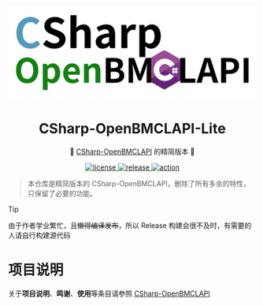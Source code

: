 ﻿<div align="center">

![CSharp-OpenBMCLAPI](./.github/CSharp-OpenBMCLAPI.png)

# CSharp-OpenBMCLAPI-Lite
🎉 [CSharp-OpenBMCLAPI](https://github.com/SaltWood-Studio/CSharp-OpenBMCLAPI) 的精简版本 🎉

  <a href="https://raw.githubusercontent.com/SaltWood-Studio/CSharp-OpenBMCLAPI-Lite/master/LICENSE">
    <img src="https://img.shields.io/github/license/SaltWood-Studio/CSharp-OpenBMCLAPI-Lite" alt="license">
  </a>
  <a href="https://github.com/SaltWood-Studio/CSharp-OpenBMCLAPI-Lite/releases">
    <img src="https://img.shields.io/github/v/release/SaltWood-Studio/CSharp-OpenBMCLAPI-Lite?color=blueviolet&include_prereleases" alt="release">
  </a>
  <a href="https://github.com/SaltWood-Studio/CSharp-OpenBMCLAPI-Lite/actions">
    <img src="https://github.com/SaltWood-Studio/CSharp-OpenBMCLAPI-Lite/workflows/.NET/badge.svg" alt="action">
  </a>
</div>

> 本仓库是精简版本的 CSharp-OpenBMCLAPI，删除了所有多余的特性，只保留了必要的功能。

> [!TIP]
> 由于作者学业繁忙，且~~懒得编译发布~~，所以 Release 构建会很不及时，有需要的人请自行构建源代码

# 项目说明

关于**项目说明**、**鸣谢**、**使用**等条目请参照 [CSharp-OpenBMCLAPI](https://github.com/SALTWOOD/CSharp-OpenBMCLAPI)
